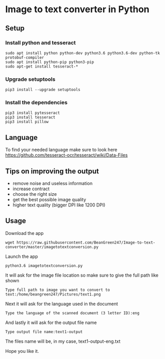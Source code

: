 # Image to text converter in Python
## Setup
### Install python and tesseract
```
sudo apt install python python-dev python3.6 python3.6-dev python-tk protobuf-compiler
sudo apt install python-pip python3-pip 
sudo apt-get install tesseract-*
```
### Upgrade setuptools
```
pip3 install --upgrade setuptools
```
### Install the dependencies
```
pip3 install pytesseract
pip3 install tesseract
pip3 install pillow
```
## Language
To find your needed language make sure to look here https://github.com/tesseract-ocr/tesseract/wiki/Data-Files

## Tips on improving the output
* remove noise and useless information
* increase contract
* choose the right size
* get the best possible image quality
* higher text quality (bigger DPI like 1200 DPI)
## Usage
Download the app
```
wget https://raw.githubusercontent.com/BeanGreen247/Image-to-text-converter/master/imagetotextconversion.py
```
Launch the app
```
python3.6 imagetotextconversion.py
```
It will ask for the image file location so make sure to give the full path like shown
```
Type full path to image you want to convert to text:/home/beangreen247/Pictures/text1.png
```
Next it will ask for the language used in the document
```
Type the language of the scanned document (3 letter ID):eng
```
And lastly it will ask for the output file name
```
Type output file name:text1-output
```
The files name will be, in my case, text1-output-eng.txt

Hope you like it.
